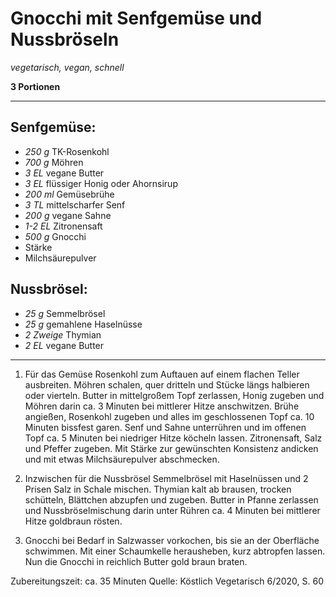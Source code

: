 # Gnocchi mit Senfgemüse und Nussbröseln

*vegetarisch, vegan, schnell*

**3 Portionen**

---

## Senfgemüse:
- *250 g* TK-Rosenkohl
- *700 g* Möhren
- *3 EL* vegane Butter
- *3 EL* flüssiger Honig oder Ahornsirup
- *200 ml* Gemüsebrühe
- *3 TL* mittelscharfer Senf
- *200 g* vegane Sahne
- *1-2 EL* Zitronensaft
- *500 g* Gnocchi
- Stärke
- Milchsäurepulver

## Nussbrösel: 
- *25 g* Semmelbrösel
- *25 g* gemahlene Haselnüsse
- *2 Zweige* Thymian
- *2 EL* vegane Butter

---

1. Für das Gemüse Rosenkohl zum Auftauen auf einem flachen Teller ausbreiten. Möhren schalen, quer dritteln und Stücke längs halbieren oder vierteln. Butter in mittelgroßem Topf zerlassen, Honig zugeben und Möhren darin ca. 3 Minuten bei mittlerer Hitze anschwitzen. Brühe angießen, Rosenkohl zugeben und alles im geschlossenen Topf ca. 10 Minuten bissfest garen. Senf und Sahne unterrühren und im offenen Topf ca. 5 Minuten bei niedriger Hitze köcheln lassen. Zitronensaft, Salz und Pfeffer zugeben. Mit Stärke zur gewünschten Konsistenz andicken und mit etwas Milchsäurepulver abschmecken.

2. Inzwischen für die Nussbrösel Semmelbrösel mit Haselnüssen und 2 Prisen Salz in Schale mischen. Thymian kalt ab brausen, trocken schütteln, Blättchen abzupfen und zugeben. Butter in Pfanne zerlassen und Nussbröselmischung darin unter Rühren ca. 4 Minuten bei mittlerer Hitze goldbraun rösten.

3. Gnocchi bei Bedarf in Salzwasser vorkochen, bis sie an der Oberfläche schwimmen. Mit einer Schaumkelle herausheben, kurz abtropfen lassen.
Nun die Gnocchi in reichlich Butter gold braun braten.

Zubereitungszeit: ca. 35 Minuten
Quelle: Köstlich Vegetarisch 6/2020, S. 60